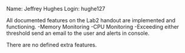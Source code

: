 Name: Jeffrey Hughes
Login: hughe127

All documented features on the Lab2 handout are implemented and functioning. 
-Memory Monitoring
-CPU Monitoring
-Exceeding either threshold send an email to the user and alerts in console.

There are no defined extra features. 